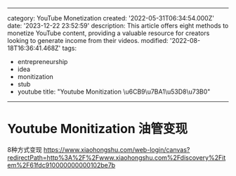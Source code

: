 ------
category: YouTube Monetization
created: '2022-05-31T06:34:54.000Z'
date: '2023-12-22 23:52:59'
description: This article offers eight methods to monetize YouTube content, providing
  a valuable resource for creators looking to generate income from their videos.
modified: '2022-08-18T16:36:41.468Z'
tags:
- entrepreneurship
- idea
- monitization
- stub
- youtube
title: "Youtube Monitization \u6CB9\u7BA1\u53D8\u73B0"
------

# Youtube Monitization 油管变现

8种方式变现
https://www.xiaohongshu.com/web-login/canvas?redirectPath=http%3A%2F%2Fwww.xiaohongshu.com%2Fdiscovery%2Fitem%2F61fdc910000000000102be7b
